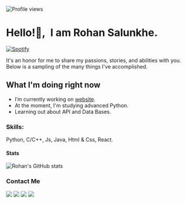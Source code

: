 ![Profile views](https://gpvc.arturio.dev/amrohan) 
# Hello!👋,&nbsp; I am Rohan Salunkhe.
[![Spotify](https://amrohann.vercel.app/api/spotify)](https://open.spotify.com/user/kgzfm4xv0udlhp30f5dhy2uci)


It's an honor for me to share my passions, stories, and abilities with you. Below is a sampling of the many things I've accomplished.

## What I'm doing right now
- I’m currently working on [website](https://rohan.ml).
- At the moment, I'm studying advanced Python.
- Learning out about API and Data Bases.


### Skills:
Python, C/C++, Js, Java, Html & Css, React.

#### Stats
![Rohan's GitHub stats](https://amrohanx.vercel.app/api?username=amrohan&show_icons=true&theme=radical&count_private=true)




### Contact Me
[<img src="https://img.icons8.com/nolan/30/instagram-new.png"/>](https://www.instagram.com/amrohann) 
[<img src="https://img.icons8.com/nolan/30/telegram-app.png"/>](https://t.me/amrohan)
[<img src="https://img.icons8.com/nolan/30/twitter.png"/>](https://twitter.com/rohansalunkhe_) 
[<img src="https://img.icons8.com/nolan/30/github.png"/>](https://github.com/amrohan)
